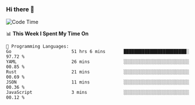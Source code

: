 ### Hi there 👋

<!--
**CrazyCollin/crazycollin** is a ✨ _special_ ✨ repository because its `README.md` (this file) appears on your GitHub profile.

Here are some ideas to get you started:

- 🔭 I’m currently working on ...
- 🌱 I’m currently learning ...
- 👯 I’m looking to collaborate on ...
- 🤔 I’m looking for help with ...
- 💬 Ask me about ...
- 📫 How to reach me: ...
- 😄 Pronouns: ...
- ⚡ Fun fact: ...
-->

<!--START_SECTION:waka-->
![Code Time](http://img.shields.io/badge/Code%20Time-1%2C160%20hrs%2029%20mins-blue)

📊 **This Week I Spent My Time On** 

```text
💬 Programming Languages: 
Go                       51 hrs 6 mins       ████████████████████████░   97.72 % 
YAML                     26 mins             ░░░░░░░░░░░░░░░░░░░░░░░░░   00.85 % 
Rust                     21 mins             ░░░░░░░░░░░░░░░░░░░░░░░░░   00.69 % 
JSON                     11 mins             ░░░░░░░░░░░░░░░░░░░░░░░░░   00.36 % 
JavaScript               3 mins              ░░░░░░░░░░░░░░░░░░░░░░░░░   00.12 % 
```


<!--END_SECTION:waka-->
